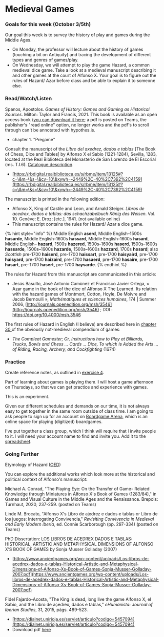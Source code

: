 # Medieval Games

### Goals for this week (October 3/5th)

Our goal this week is to survey the history of play and games during the Middle Ages.&#x20;

* On Monday, the professor will lecture about the history of games (touching a bit on Antiquity) and tracing the development of different types and genres of games/play.&#x20;
* On Wednesday, we will attempt to play the game Hazard, a common medieval dice game. Take a look at a medieval manuscript describing it and other games at the court of Alfonso X. Your goal is to figure out the rules of Hazard/ Azar before class and be able to explain it to someone else.&#x20;

### Read/Watch/Listen

Spanos, Apostolos. _Games of History: Games and Gaming as Historical Sources_. Milton: Taylor and Francis, 2021. This book is available as an open access book ([you can download it here](https://www.taylorfrancis.com/books/oa-mono/10.4324/9780429342479/games-history-apostolos-spanos); a pdf is posted on Teams, the publisher's "read online" option, no longer works and the pdf's to scroll through can't be annotated with hypothes.is.&#x20;

* chapter 1. "Pregame"

Consult the manuscript of the _Libro del axedrez, dados e tablas_ \[The Book of Chess, Dice and Tables] by Alfonso X el Sabio (1221-1284), Sevilla, 1283, located at the Real Biblioteca del Monasterio de San Lorenzo de El Escorial (ms. T.I.6). [Catalogue description](https://rbmecat.patrimonionacional.es/cgi-bin/koha/opac-detail.pl?biblionumber=825).

* [https://rbdigital.realbiblioteca.es/s/rbme/item/13125#?c=\&m=\&s=\&cv=10\&xywh=-2449%2C-40%2C7392%2C4159](https://rbdigital.realbiblioteca.es/s/rbme/item/13125#?c=\&m=\&s=\&cv=10\&xywh=-2449%2C-40%2C7392%2C4159)

The manuscript is printed in the following edition:&#x20;

* Alfonso X, King of Castile and Leon, and Arnald Steiger. _Libros de acedrex, dados e tablas: das schachzabelbuch König des Weisen_. Vol. 10. Genéve: E. Droz; \[etc.], 1941. (not available online)
* This manuscript contains the rules for Hazard/ Azar a dice game.&#x20;

{% hint style="info" %}
Middle English **aserd**, Middle English–1500s **hasarde**, Middle English–1600s **hassard**, Middle English–1600s **hasard**, Middle English– **hazard**, 1500s **hazered**, 1500s–1600s **haserd**, 1500s–1600s **hassarde**, 1500s–1600s **hazarde**, 1500s–1600s **hazzard**, 1700s **hosard**; also _Scottish_ pre-1700 **haiserd**, pre-1700 **haissart**, pre-1700 **haisyaird**, pre-1700 **haisyard**, pre-1700 **haizaird**, pre-1700 **hasaerd**, pre-1700 **hasaire**, pre-1700 **hasart**, pre-1700 **hasert**, pre-1700 **haysarde**.&#x20;
{% endhint %}

The rules for Hazard from this manuscript are communicated in this article:

* Jesús Basulto, José Antonio Camùnez et Francisco Javier Ortega, « Azar game in the book of the dice of Alfonso X The Learned. Its relation with the hazard games of Montmort, Cotton, Hoyle, De Moivre and Jacob Bernoulli », _Mathématiques et sciences humaines_, 174 | Summer 2006,  [http://journals.openedition.org/msh/3546](http://journals.openedition.org/msh/3546) ; DOI : https://doi.org/10.4000/msh.3546

The first rules of Hazard in English (I believe) are described here in [chapter 30 ](https://books.google.ca/books?id=FupmAAAAcAAJ\&pg=PA168#v=onepage\&q\&f=false)of the obviously not-medieval compendium of games:&#x20;

* _The Compleat Gamester; Or, Instructions how to Play at Billiards, Trucks, Bowls and Chess ... Cards ... Dice, To which is Added the Arts ... of Riding, Racing, Archery, and Cockfighting_ (1674)

### Practice

Create reference notes, as outlined in [exercise 4](../course-info/assignments/4.-writing-up-a-reference-note.md).&#x20;

Part of learning about games is playing them. I will host a game afternoon on Thursdays, so that we can get practice and experience with games.&#x20;

This is an experiment.&#x20;

Given our different schedules and demands on our time, it is not always easy to get together in the same room outside of class time. I am going to ask people to sign up for an account on [Boardgame Arena](https://boardgamearena.com/welcome), which is an online space for playing (digitized) boardgames.&#x20;

I've put together a class group, which I think will require that I invite people to it. I will need your account name to find and invite you. Add it to the [spreadsheet](https://docs.google.com/spreadsheets/d/11qySQYeDCusmpIE28vK8rXUAB9KG5S8Ex-gD5SdNE6g/edit?usp=sharing).

### Going Further

Etymology of Hazard ([OED](https://www-oed-com.proxy.library.carleton.ca/view/Entry/84853?isAdvanced=false\&result=1\&rskey=0rAGp3&))

You can explore the additional works which look more at the historical and political context of  Alfonso's manuscript:

Michael A. Conrad, "The Playing Eye: On the Transfer of Game- Related Knowledge through Miniatures in Alfonso X's Book of Games (1283/84)," in Games and Visual Culture in the Middle Ages and the Renaissance. Brepols: Turnhaut, 2020; 237-259. (posted on Teams)

Linde M. Brocato, "Alfonso X's Libro de ajedrez e dados e tablas or Libro de los juegos:  Interrogating Convivencia," _Revisiting Convivencia in Medieval and Early Modern Iberia_, ed. Connie Scarborough (pp. 297-334) (posted on Teams)

PhD Dissertation: LOS LIBROS DE ACEDREX DADOS E TABLAS: HISTORICAL, ARTISTIC AND METAPHYSICAL DIMENSIONS OF ALFONSO X’S BOOK OF GAMES by Sonja Musser Golladay (2007)

* [https://www.ancientgames.org/wp-content/uploads/Los-libros-de-acedrex-dados-e-tablas-Historical-Artistic-and-Metaphysical-Dimensions-of-Alfonso-Xs-Book-of-Games-Sonja-Musser-Golladay-2007.pdf](https://www.ancientgames.org/wp-content/uploads/Los-libros-de-acedrex-dados-e-tablas-Historical-Artistic-and-Metaphysical-Dimensions-of-Alfonso-Xs-Book-of-Games-Sonja-Musser-Golladay-2007.pdf)

Fidel Fajardo-Acosta, "The King is dead, long live the game Alfonso X, el Sabio, and the Libro de açedrex, dados e tablas," _eHumanista: Journal of Iberian Studies_, 31, 2015, págs. 489-523.&#x20;

* [https://dialnet.unirioja.es/servlet/articulo?codigo=5457094](https://dialnet.unirioja.es/servlet/articulo?codigo=5457094)
* Download pdf [here](https://dialnet.unirioja.es/descarga/articulo/5457094.pdf)&#x20;

